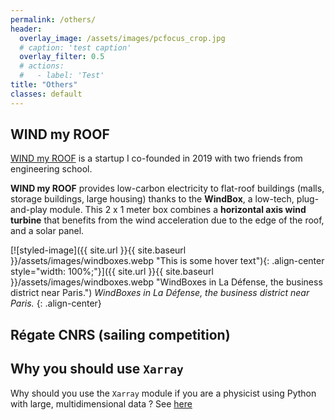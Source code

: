```yaml
---
permalink: /others/
header:
  overlay_image: /assets/images/pcfocus_crop.jpg
  # caption: 'test caption'
  overlay_filter: 0.5
  # actions:
  #   - label: 'Test' 
title: "Others"
classes: default
---
```


## WIND my ROOF

[WIND my ROOF](https://www.windmyroof.com/en/) is a startup I co-founded in 2019 with two friends from engineering school. 

**WIND my ROOF** provides low-carbon electricity to flat-roof buildings (malls, storage buildings, large housing) thanks to the **WindBox**, a low-tech, plug-and-play module. This 2 x 1 meter box combines a **horizontal axis wind turbine** that benefits from the wind acceleration due to the edge of the roof, and a solar panel. 

[![styled-image]({{ site.url }}{{ site.baseurl }}/assets/images/windboxes.webp "This is some hover text"){: .align-center style="width: 100%;"}]({{ site.url }}{{ site.baseurl }}/assets/images/windboxes.webp "WindBoxes in La Défense, the business district near Paris.")
*WindBoxes in La Défense, the business district near Paris.*
{: .align-center}

<!-- Check their website [here](https://www.windmyroof.com/en/) -->

## Régate CNRS (sailing competition)

## Why you should use ```Xarray```
Why should you use the ```Xarray``` module if you are a physicist using Python with large, multidimensional data ? See [here](https://docs.xarray.dev/en/stable/getting-started-guide/why-xarray.html) 


